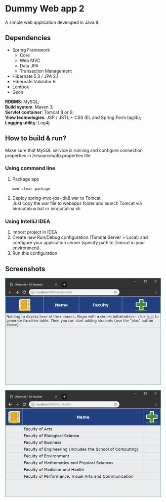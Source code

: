 # Dummy Web app 2

A simple web application developed in Java 8.

## Dependencies 

* Spring Framework
  * Core
  * Web MVC
  * Data JPA
  * Transaction Management
* Hibernate 5.3 / JPA 2.1
* Hibernate Validator 6
* Lombok
* Gson

**RDBMS**: MySQL;  
**Build system**: Maven 3;  
**Servlet container**: Tomcat 8 or 9;  
**View technologies**: JSP / JSTL + CSS (EL and Spring Form taglib);  
**Logging utility**: Log4j.

## How to build & run?

Make sure that MySQL service is running and configure connection properties in /resources/db.properties file

### Using command line

1. Package app

       mvn clean package

2. Deploy spring-mvc-jpa-jdk8.war to Tomcat  
   Just copy the war file to webapps folder and launch Tomcat via bin/catalina.bat or bin/catalina.sh

### Using IntelliJ IDEA

1. Import project in IDEA
2. Create new Run/Debug configuration (Tomcat Server > Local) and configure your application server (specify path to Tomcat in your environment).
3. Run this configuration

## Screenshots

![Students list](/screenshots/homepage.png)

![Faculties list](/screenshots/faculties.png)
